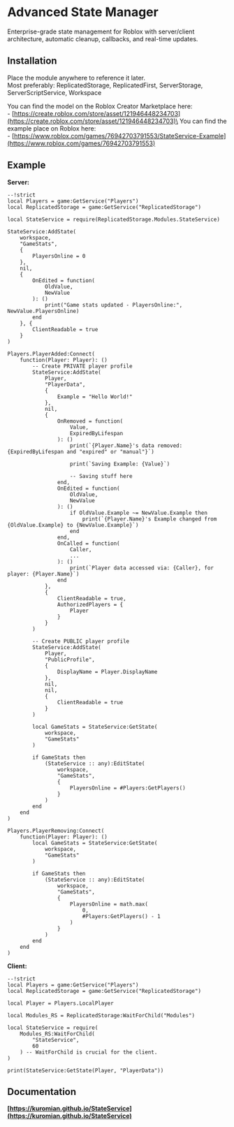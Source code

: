 # Advanced State Manager

Enterprise-grade state management for Roblox with server/client architecture, automatic cleanup, callbacks, and real-time updates.

## Installation

Place the module anywhere to reference it later.\
Most preferably: ReplicatedStorage, ReplicatedFirst, ServerStorage, ServerScriptService, Workspace

You can find the model on the Roblox Creator Marketplace here:\
	- [https://create.roblox.com/store/asset/121946448234703](https://create.roblox.com/store/asset/121946448234703)\
You can find the example place on Roblox here:\
	- [https://www.roblox.com/games/76942703791553/StateService-Example](https://www.roblox.com/games/76942703791553)

## Example

**Server:**
```luau
--!strict
local Players = game:GetService("Players")
local ReplicatedStorage = game:GetService("ReplicatedStorage")

local StateService = require(ReplicatedStorage.Modules.StateService)

StateService:AddState(
	workspace,
	"GameStats",
	{
		PlayersOnline = 0
	},
	nil,
	{
		OnEdited = function(
			OldValue,
			NewValue
		): ()
			print("Game stats updated - PlayersOnline:", NewValue.PlayersOnline)
		end
	}, {
		ClientReadable = true
	}
)

Players.PlayerAdded:Connect(
	function(Player: Player): ()
		-- Create PRIVATE player profile
		StateService:AddState(
			Player,
			"PlayerData",
			{
				Example = "Hello World!"
			},
			nil,
			{
				OnRemoved = function(
					Value,
					ExpiredByLifespan
				): ()
					print(`{Player.Name}'s data removed: {ExpiredByLifespan and "expired" or "manual"}`)

					print(`Saving Example: {Value}`)

					-- Saving stuff here
				end,
				OnEdited = function(
					OldValue,
					NewValue
				): ()
					if OldValue.Example ~= NewValue.Example then
						print(`{Player.Name}'s Example changed from {OldValue.Example} to {NewValue.Example}`)
					end
				end,
				OnCalled = function(
					Caller,
					...
				): ()
					print(`Player data accessed via: {Caller}, for player: {Player.Name}`)
				end
			},
			{
				ClientReadable = true,
				AuthorizedPlayers = {
					Player
				}
			}
		)

		-- Create PUBLIC player profile
		StateService:AddState(
			Player,
			"PublicProfile",
			{
				DisplayName = Player.DisplayName
			},
			nil,
			nil,
			{
				ClientReadable = true
			}
		)

		local GameStats = StateService:GetState(
			workspace,
			"GameStats"
		)

		if GameStats then
			(StateService :: any):EditState(
				workspace,
				"GameStats",
				{
					PlayersOnline = #Players:GetPlayers()
				}
			)
		end
	end
)

Players.PlayerRemoving:Connect(
	function(Player: Player): ()
		local GameStats = StateService:GetState(
			workspace,
			"GameStats"
		)

		if GameStats then
			(StateService :: any):EditState(
				workspace,
				"GameStats",
				{
					PlayersOnline = math.max(
						0,
						#Players:GetPlayers() - 1
					)
				}
			)
		end
	end
)
```

**Client:**
```luau
--!strict
local Players = game:GetService("Players")
local ReplicatedStorage = game:GetService("ReplicatedStorage")

local Player = Players.LocalPlayer

local Modules_RS = ReplicatedStorage:WaitForChild("Modules")

local StateService = require(
	Modules_RS:WaitForChild(
		"StateService",
		60
	) -- WaitForChild is crucial for the client.
)

print(StateService:GetState(Player, "PlayerData"))
```

## Documentation

**[https://kuromian.github.io/StateService](https://kuromian.github.io/StateService)**